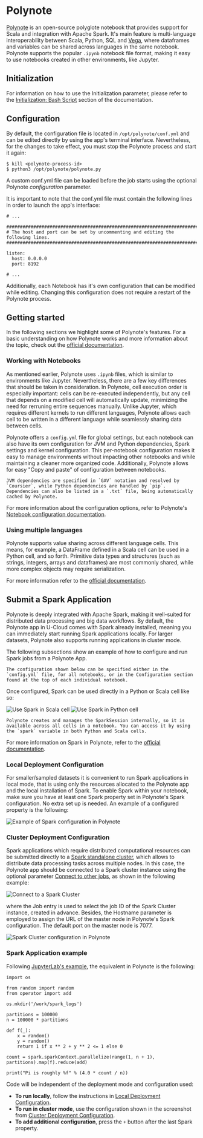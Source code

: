 # Polynote
[Polynote](https://polynote.org/latest/) is an open-source polyglote notebook that provides support for Scala and integration with Apache Spark. It's main feature is multi-language interoperability between Scala, Python, SQL and [Vega](https://vega.github.io/vega/), where dataframes and variables can be shared across languages in the same notebook. Polynote supports the popular `.ipynb` notebook file format, making it easy to use notebooks created in other environments, like Jupyter.

## Initialization
For information on how to use the Initialization parameter, please refer to the [Initialization: Bash Script](https://docs.cloud.sdu.dk/hands-on/init-sh.html) section of the documentation.

## Configuration
By default, the configuration file is located in `/opt/polynote/conf.yml` and can be edited directly by using the app's terminal interface. Nevertheless, for the changes to take effect, you must stop the Polynote process and start it again:

```console
$ kill <polynote-process-id>
$ python3 /opt/polynote/polynote.py
```

A custom conf.yml file can be loaded before the job starts using the optional Polynote _configuration_ parameter. 

It is important to note that the conf.yml file must contain the following lines in order to launch the app's interface:
```{console}
# ...

###############################################################################
# The host and port can be set by uncommenting and editing the following lines.
###############################################################################

listen:
  host: 0.0.0.0
  port: 8192

# ...

```

Additionally, each Notebook has it's own configuration that can be modified while editing. Changing this configuration does not require a restart of the Polynote process.

## Getting started
In the following sections we highlight some of Polynote's features. For a basic understanding on how Polynote works and more information about the topic, check out the [official documentation](https://polynote.org/latest/docs/basic-usage/).

### Working with Notebooks
As mentioned earlier, Polynote uses `.ipynb` files, which is similar to environments like Jupyter. Nevertheless, there are a few key differences that should be taken in consideration. In Polynote, cell execution order is especially important: cells can be re-executed independently, but any cell that depends on a modified cell will automatically update, minimizing the need for rerruning entire sequences manually. Unlike Jupyter, which requires different kernels to run different languages, Polynote allows each cell to be written in a different language while seamlessly sharing data between cells.

Polynote offers a `config.yml` file for global settings, but each notebook can also have its own configuration for JVM and Python dependencies, Spark settings and kernel configuration. This per-notebook configuration makes it easy to manage environments without impacting other notebooks and while maintaining a cleaner more organized code. Additionally, Polynote allows for easy "Copy and paste" of configuration between notebooks.

```note
JVM dependencies are specified in `GAV` notation and resolved by `Coursier`, while Python dependencies are handled by `pip`. Dependencies can also be listed in a `.txt` file, being automatically cached by Polynote.
```
For more information about the configuration options, refer to Polynote's [Notebook configuration documentation](https://polynote.org/latest/docs/notebook-configuration/).

### Using multiple languages
Polynote supports value sharing across different language cells. This means, for example, a DataFrame defined in a Scala cell can be used in a Python cell, and so forth. Primitive data types and structures (such as strings, integers, arrays and dataframes) are most commonly shared, while more complex objects may require serialization.

For more information refer to the [official documentation](https://polynote.org/latest/docs/mixing-programming-languages/).

## Submit a Spark Application
Polynote is deeply integrated with Apache Spark, making it well-suited for distributed data processing and big data workflows. By default, the Polynote app in U-Cloud comes with Spark already installed, meaning you can immediately start running Spark applications locally. For larger datasets, Polynote also supports running applications in cluster mode. 

The following subsections show an example of how to configure and run Spark jobs from a Polynote App.

```note
The configuration shown below can be specified either in the `config.yml` file, for all notebooks, or in the Configuration section found at the top of each individual notebook.
```

Once configured, Spark can be used directly in a Python or Scala cell like so:

![Use Spark in Scala cell](./img/use_spark_in_scala_cell.png)
![Use Spark in Python cell](./img/use_spark_in_python_cell.png)

```note
Polynote creates and manages the SparkSession internally, so it is available across all cells in a notebook. You can access it by using the `spark` variable in both Python and Scala cells.
```

For more information on Spark in Polynote, refer to the [official documentation](https://polynote.org/latest/docs/spark/).


### Local Deployment Configuration
For smaller/sampled datasets it is convenient to run Spark applications in local mode, that is using only the resources allocated to the Polynote app and the local installation of Spark. To enable Spark within your notebook, make sure you have at least one Spark property set in Polynote's Spark configuration. No extra set up is needed. An example of a configured property is the following:

![Example of Spark configuration in Polynote](./img/example_spark_config.png)

### Cluster Deployment Configuration
Spark applications which require distributed computational resources can be submitted directly to a [Spark standalone cluster](https://docs.cloud.sdu.dk/Apps/spark-cluster.html), which allows to distribute data processing tasks across multiple nodes. In this case, the Polynote app should be connected to a Spark cluster instance using the optional parameter [Connect to other jobs](https://docs.cloud.sdu.dk/guide/submitting.html#connect-to-other-jobs), as shown in the following example:

![Connect to a Spark Cluster](./img/connect_jobs.png)

where the Job entry is used to select the job ID of the Spark Cluster instance, created in advance. Besides, the Hostname parameter is employed to assign the URL of the master node in Polynote's Spark configuration. The default port on the master node is 7077. 

![Spark Cluster configuration in Polynote](./img/spark_cluster_config.png)

### Spark Application example
Following [JupyterLab's example](https://docs.cloud.sdu.dk/Apps/jupyter-lab.html#cluster-deployment), the equivalent in Polynote is the following:

```{console}
import os

from random import random
from operator import add

os.mkdir('/work/spark_logs')

partitions = 100000
n = 100000 * partitions

def f(_):
    x = random()
    y = random()
    return 1 if x ** 2 + y ** 2 <= 1 else 0

count = spark.sparkContext.parallelize(range(1, n + 1), partitions).map(f).reduce(add)

print("Pi is roughly %f" % (4.0 * count / n))
```

Code will be independent of the deployment mode and configuration used:
- **To run locally**, follow the instructions in [Local Deployment Configuration](#local-deployment-configuration). 
- **To run in cluster mode**, use the configuration shown in the screenshot from [Cluster Deployment Configuration](#cluster-deployment-configuration). 
- **To add additional configuration**, press the `+` button after the last Spark property.


